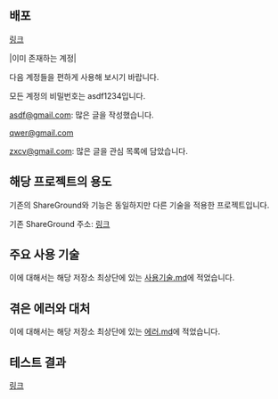## 배포

[링크](https://shareground2.vercel.app/)

|이미 존재하는 계정|

다음 계정들을 편하게 사용해 보시기 바랍니다.

모든 계정의 비밀번호는 asdf1234입니다.

asdf@gmail.com: 많은 글을 작성했습니다.

qwer@gmail.com

zxcv@gmail.com: 많은 글을 관심 목록에 담았습니다.

## 해당 프로젝트의 용도

기존의 ShareGround와 기능은 동일하지만 다른 기술을 적용한 프로젝트입니다.

기존 ShareGround 주소: [링크](https://github.com/bada3670/ShareGround)

## 주요 사용 기술

이에 대해서는 해당 저장소 최상단에 있는 [사용기술.md](사용기술.md)에 적었습니다.

## 겪은 에러와 대처

이에 대해서는 해당 저장소 최상단에 있는 [에러.md](에러.md)에 적었습니다.

## 테스트 결과

[링크](https://bada3670.github.io/ShareGround2/mochawesome/report.html)
